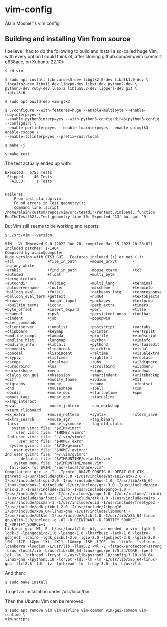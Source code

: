 # vim-config
Alain Mosnier's vim config

## Building and installing Vim from source

I believe I had to do the following to build and install a so-called
huge Vim, with every option I could think of, after cloning
github.com/vim/vim (commit e638acc, on Xubuntu 22.10):

    $ cd vim

    $ sudo apt install libncurses5-dev libgtk2.0-dev libatk1.0-dev \
    libcairo2-dev libx11-dev libxpm-dev libxt-dev python2-dev \
    python3-dev ruby-dev lua5.2 liblua5.2-dev libperl-dev git \
    libtcl8.6

    $ sudo apt build-dep vim-gtk3

    $ ./configure --with-features=huge --enable-multibyte --enable-rubyinterp=yes \
    --enable-python3interp=yes --with-python3-config-dir=$(python3-config --configdir) \
    --enable-perlinterp=yes --enable-luainterp=yes --enable-gui=gtk3 --enable-cscope \
    --enable-tclinterp=yes --prefix=/usr/local

    $ make -j

    $ make test

The test actually ended up with:

    Executed:  5753 Tests
     Skipped:    46 Tests
      FAILED:     1 Tests


    Failures:
        From test_startup.vim:
        Found errors in Test_geometry():
        command line..script /home/alain/custom/repos/vim/src/testdir/runtest.vim[569]..function RunTheTest[52]..Test_geometry line 30: Expected '13' but got '9'

But Vim still seems to be working and reports:

    $ ./src/vim --version

    VIM - Vi IMproved 9.0 (2022 Jun 28, compiled Mar 15 2023 20:28:02)
    Included patches: 1-1404
    Compiled by alain@computer
    Huge version with GTK3 GUI.  Features included (+) or not (-):
    +acl               +file_in_path      +mouse_urxvt       -tag_any_white
    +arabic            +find_in_path      +mouse_xterm       +tcl
    +autocmd           +float             +multi_byte        +termguicolors
    +autochdir         +folding           +multi_lang        +terminal
    -autoservername    -footer            -mzscheme          +terminfo
    +balloon_eval      +fork()            +netbeans_intg     +termresponse
    +balloon_eval_term +gettext           +num64             +textobjects
    +browse            -hangul_input      +packages          +textprop
    ++builtin_terms    +iconv             +path_extra        +timers
    +byte_offset       +insert_expand     +perl              +title
    +channel           +ipv6              +persistent_undo   +toolbar
    +cindent           +job               +popupwin          +user_commands
    +clientserver      +jumplist          +postscript        +vartabs
    +clipboard         +keymap            +printer           +vertsplit
    +cmdline_compl     +lambda            +profile           +vim9script
    +cmdline_hist      +langmap           -python            +viminfo
    +cmdline_info      +libcall           +python3           +virtualedit
    +comments          +linebreak         +quickfix          +visual
    +conceal           +lispindent        +reltime           +visualextra
    +cryptv            +listcmds          +rightleft         +vreplace
    +cscope            +localmap          +ruby              +wildignore
    +cursorbind        +lua               +scrollbind        +wildmenu
    +cursorshape       +menu              +signs             +windows
    +dialog_con_gui    +mksession         +smartindent       +writebackup
    +diff              +modify_fname      +sodium            +X11
    +digraphs          +mouse             +sound             -xfontset
    +dnd               +mouseshape        +spell             +xim
    -ebcdic            +mouse_dec         +startuptime       +xpm
    +emacs_tags        -mouse_gpm         +statusline        +xsmp_interact
    +eval              -mouse_jsbterm     -sun_workshop      +xterm_clipboard
    +ex_extra          +mouse_netterm     +syntax            -xterm_save
    +extra_search      +mouse_sgr         +tag_binary
    -farsi             -mouse_sysmouse    -tag_old_static
       system vimrc file: "$VIM/vimrc"
         user vimrc file: "$HOME/.vimrc"
     2nd user vimrc file: "~/.vim/vimrc"
          user exrc file: "$HOME/.exrc"
      system gvimrc file: "$VIM/gvimrc"
        user gvimrc file: "$HOME/.gvimrc"
    2nd user gvimrc file: "~/.vim/gvimrc"
           defaults file: "$VIMRUNTIME/defaults.vim"
        system menu file: "$VIMRUNTIME/menu.vim"
      fall-back for $VIM: "/usr/local/share/vim"
    Compilation: gcc -c -I. -Iproto -DHAVE_CONFIG_H -DFEAT_GUI_GTK -pthread -I/usr/include/gtk-3.0 -I/usr/include/at-spi2-atk/2.0 -I/usr/include/at-spi-2.0 -I/usr/include/dbus-1.0 -I/usr/lib/x86_64-linux-gnu/dbus-1.0/include -I/usr/include/gtk-3.0 -I/usr/include/gio-unix-2.0 -I/usr/include/cairo -I/usr/include/pango-1.0 -I/usr/include/harfbuzz -I/usr/include/pango-1.0 -I/usr/include/fribidi -I/usr/include/harfbuzz -I/usr/include/atk-1.0 -I/usr/include/cairo -I/usr/include/pixman-1 -I/usr/include/uuid -I/usr/include/freetype2 -I/usr/include/gdk-pixbuf-2.0 -I/usr/include/libpng16 -I/usr/include/x86_64-linux-gnu -I/usr/include/libmount -I/usr/include/blkid -I/usr/include/glib-2.0 -I/usr/lib/x86_64-linux-gnu/glib-2.0/include -g -O2 -D_REENTRANT -U_FORTIFY_SOURCE -D_FORTIFY_SOURCE=1
    Linking: gcc -Wl,-E -L/usr/local/lib -Wl,--as-needed -o vim -lgtk-3 -lgdk-3 -lpangocairo-1.0 -lpango-1.0 -lharfbuzz -latk-1.0 -lcairo-gobject -lcairo -lgdk_pixbuf-2.0 -lgio-2.0 -lgobject-2.0 -lglib-2.0 -lSM -lICE -lXpm -lXt -lX11 -lXdmcp -lSM -lICE -lm -ltinfo -lselinux -lcanberra -lsodium -L/usr/lib -llua5.2 -Wl,-E -fstack-protector-strong -L/usr/local/lib -L/usr/lib/x86_64-linux-gnu/perl/5.34/CORE -lperl -ldl -lm -lpthread -lcrypt -L/usr/lib/python3.10/config-3.10-x86_64-linux-gnu -lpython3.10 -lcrypt -ldl -lm -lm -L/usr/lib/x86_64-linux-gnu -ltcl8.6 -ldl -lz -lpthread -lm -lruby-3.0 -lm -L/usr/lib

And then:

    $ sudo make install

To get an installation under /usr/local/bin.

Then the Ubuntu Vim can be removed:

    $ sudo apt remove vim vim-airline vim-common vim-gui-common vim-runtime \
    vim-scripts
